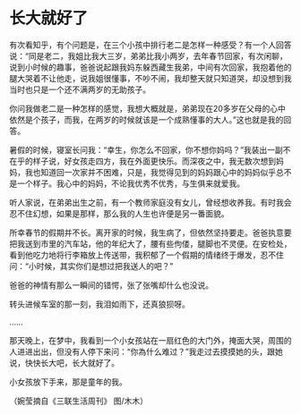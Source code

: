 # 长大就好了

有次看知乎，有个问题是，在三个小孩中排行老二是怎样一种感受？有一个人回答说：“同是老二，我姐比我大三岁，弟弟比我小两岁，去年春节回家，有次闲聊，说到小时候的趣事，爸爸说起跟我妈东躲西藏生我弟，中间有次回家，我抱着他的腿大哭着不让他走，说我姐很懂事，不吵不闹，我却整天就只知道哭，却没想到我当时也只是一个还不满两岁的无助孩子。 

你问我做老二是一种怎样的感觉，我想大概就是，弟弟现在20多岁在父母的心中依然是个孩子，而我，在两岁的时候就该是一个成熟懂事的大人。”这也就是我的回答。 

暑假的时候，寝室长问我：“幸生，你怎么不回家，你不想你妈吗？”我装出一副不在乎的样子说，好女孩走四方，我在外面更快乐。而深夜之中，我无数次想到妈妈，我也知道回一次家并不困难，只是，我觉得见到的妈妈跟心中的妈妈似乎总不是一个样子。我心中的妈妈，不论我优秀不优秀，与生俱来就爱我。 

听人家说，在弟弟出生之前，有一个教师家庭没有女儿，曾经想收养我。有时我会忍不住幻想，如果是那样，那么我的人生也许便是另一番面貌。 

所幸春节的假期并不长。离开家的时候，我生病了，但依然坚持要走。爸爸执意要把我送到市里的汽车站，他的年纪大了，腰有些佝偻，腿脚也不灵便。在安检处，看到他吃力地将行李箱放上传送带，我积郁了一个假期的情绪终于爆发，忍不住问：“小时候，其实你们是想过把我送人的吧？” 

爸爸的神情有那么一瞬间的错愕，张了张嘴却什么也没说。 

转头进候车室的那一刻，我泪如雨下，还真狼狈呀。 

…… 

那天晚上，在梦中，我看到一个小女孩站在一扇红色的大门外，掩面大哭，周围的人进进出出，但没有人停下来问：“你為什么难过？”我走过去摸摸她的头，跟她说，快快长大吧，长大就好了。 

小女孩放下手来，那是童年的我。 

（婉莹摘自《三联生活周刊》 图/木木）